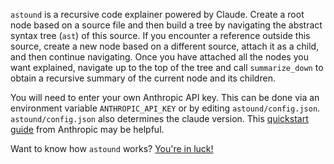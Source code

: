 `astound` is a recursive code explainer powered by Claude. Create a root node based on a source file and then build a tree by navigating the abstract syntax tree (`ast`) of this source. If you encounter a reference outside this source, create a new node based on a different source, attach it as a child, and then continue navigating. Once you have attached all the nodes you want explained, navigate up to the top of the tree and call `summarize_down` to obtain a recursive summary of the current node and its children.

You will need to enter your own Anthropic API key. This can be done via an environment variable `ANTHROPIC_API_KEY` or by editing `astound/config.json`. `astound/config.json` also determines the claude version. This [quickstart guide](https://docs.anthropic.com/en/docs/quickstart-guide) from Anthropic may be helpful.

Want to know how `astound` works? [You're in luck!](https://github.com/hollymandel/astound/blob/main/demo.ipynb)
